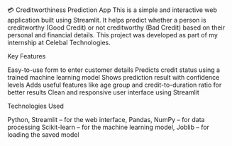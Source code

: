 💳 Creditworthiness Prediction App
This is a simple and interactive web application built using Streamlit. It helps predict whether a person is creditworthy (Good Credit) or not creditworthy (Bad Credit) based on their personal and financial details.
This project was developed as part of my internship at Celebal Technologies.

 Key Features
 
Easy-to-use form to enter customer details
Predicts credit status using a trained machine learning model
Shows prediction result with confidence levels
Adds useful features like age group and credit-to-duration ratio for better results
Clean and responsive user interface using Streamlit

Technologies Used

Python,
Streamlit – for the web interface,
Pandas, NumPy – for data processing
Scikit-learn – for the machine learning model,
Joblib – for loading the saved model

